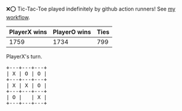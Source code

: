 :x::o: Tic-Tac-Toe played indefinitely by github action runners! See [my workflow](.github/workflows/play.yaml).

|PlayerX wins|PlayerO wins|Ties|
|-|-|-|
|1759|1734|799|

PlayerX's turn.

<pre>
+---+---+---+
| X | O | O |
+---+---+---+
| X | X | O |
+---+---+---+
| O |   | X |
+---+---+---+
</pre>